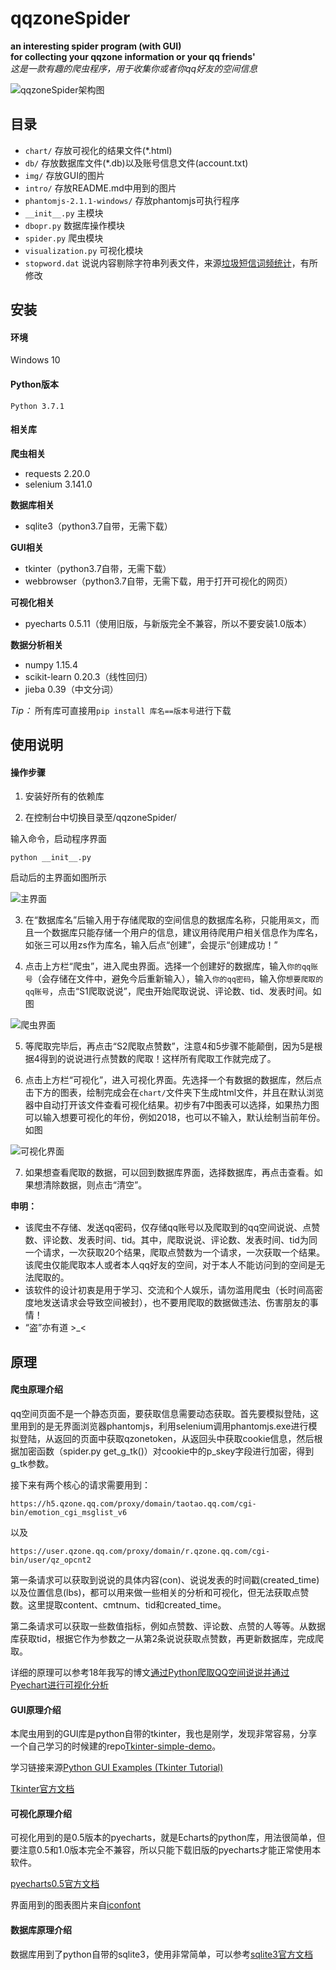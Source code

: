 # qqzoneSpider

**an interesting spider program (with GUI) <br>for collecting your qqzone information or your qq friends'**
<br>_这是一款有趣的爬虫程序，用于收集你或者你qq好友的空间信息_

![qqzoneSpider架构图](./intro/qqzoneSpider.png "qqzoneSpider架构图")

## 目录

* `chart/` 存放可视化的结果文件(\*.html)
* `db/` 存放数据库文件(\*.db)以及账号信息文件(account.txt)
* `img/` 存放GUI的图片
* `intro/` 存放README.md中用到的图片
* `phantomjs-2.1.1-windows/` 存放phantomjs可执行程序
* `__init__.py` 主模块
* `dbopr.py` 数据库操作模块
* `spider.py` 爬虫模块
* `visualization.py` 可视化模块
* `stopword.dat` 说说内容剔除字符串列表文件，来源[垃圾短信词频统计](https://github.com/shaonianruntu/SMS-Spam-Word-Frequency-Statistics "垃圾短信词频统计")，有所修改

## 安装

#### 环境

Windows 10

#### Python版本

`Python 3.7.1`

#### 相关库

**爬虫相关**

* requests 2.20.0
* selenium 3.141.0

**数据库相关**

* sqlite3（python3.7自带，无需下载）

**GUI相关**

* tkinter（python3.7自带，无需下载）
* webbrowser（python3.7自带，无需下载，用于打开可视化的网页）

**可视化相关**

* pyecharts 0.5.11（使用旧版，与新版完全不兼容，所以不要安装1.0版本）

**数据分析相关**

* numpy 1.15.4
* scikit-learn 0.20.3（线性回归）
* jieba 0.39（中文分词）

*Tip：* 所有库可直接用`pip install 库名==版本号`进行下载

## 使用说明

#### 操作步骤

1. 安装好所有的依赖库

2. 在控制台中切换目录至/qqzoneSpider/

输入命令，启动程序界面

	python __init__.py

启动后的主界面如图所示

![主界面](./intro/db.jpg "主界面")

3. 在“数据库名”后输入用于存储爬取的空间信息的数据库名称，只能用`英文`，而且一个数据库只能存储一个用户的信息，建议用待爬用户相关信息作为库名，如张三可以用zs作为库名，输入后点“创建”，会提示“创建成功！”

4. 点击上方栏“爬虫”，进入爬虫界面。选择一个创建好的数据库，输入`你的qq账号`（会存储在文件中，避免今后重新输入），输入`你的qq密码`，输入你`想要爬取的qq账号`，点击“S1爬取说说”，爬虫开始爬取说说、评论数、tid、发表时间。如图

![爬虫界面](./intro/spider.jpg "爬虫界面")

5. 等爬取完毕后，再点击“S2爬取点赞数”，注意4和5步骤不能颠倒，因为5是根据4得到的说说进行点赞数的爬取！这样所有爬取工作就完成了。

6. 点击上方栏“可视化”，进入可视化界面。先选择一个有数据的数据库，然后点击下方的图表，绘制完成会在`chart/`文件夹下生成html文件，并且在默认浏览器中自动打开该文件查看可视化结果。初步有7中图表可以选择，如果热力图可以输入想要可视化的年份，例如2018，也可以不输入，默认绘制当前年份。如图

![可视化界面](./intro/visual.jpg "可视化界面")

7. 如果想查看爬取的数据，可以回到数据库界面，选择数据库，再点击查看。如果想清除数据，则点击“清空”。

**申明：**
* 该爬虫不存储、发送qq密码，仅存储qq账号以及爬取到的qq空间说说、点赞数、评论数、发表时间、tid。其中，爬取说说、评论数、发表时间、tid为同一个请求，一次获取20个结果，爬取点赞数为一个请求，一次获取一个结果。该爬虫仅能爬取本人或者本人qq好友的空间，对于本人不能访问到的空间是无法爬取的。
* 该软件的设计初衷是用于学习、交流和个人娱乐，请勿滥用爬虫（长时间高密度地发送请求会导致空间被封），也不要用爬取的数据做违法、伤害朋友的事情！
* “盗”亦有道 \>\_\<

## 原理

#### 爬虫原理介绍

qq空间页面不是一个静态页面，要获取信息需要动态获取。首先要模拟登陆，这里用到的是无界面浏览器phantomjs，利用selenium调用phantomjs.exe进行模拟登陆，从返回的页面中获取qzonetoken，从返回头中获取cookie信息，然后根据加密函数（spider.py get_g_tk()）对cookie中的p_skey字段进行加密，得到g_tk参数。

接下来有两个核心的请求需要用到：

	https://h5.qzone.qq.com/proxy/domain/taotao.qq.com/cgi-bin/emotion_cgi_msglist_v6

以及

	https://user.qzone.qq.com/proxy/domain/r.qzone.qq.com/cgi-bin/user/qz_opcnt2

第一条请求可以获取到说说的具体内容(con)、说说发表的时间戳(created_time)以及位置信息(lbs)，都可以用来做一些相关的分析和可视化，但无法获取点赞数。这里提取content、cmtnum、tid和created_time。

第二条请求可以获取一些数值指标，例如点赞数、评论数、点赞的人等等。从数据库获取tid，根据它作为参数之一从第2条说说获取点赞数，再更新数据库，完成爬取。

详细的原理可以参考18年我写的博文[通过Python爬取QQ空间说说并通过Pyechart进行可视化分析](https://blog.csdn.net/lyandgh/article/details/82945942 "通过Python爬取QQ空间说说并通过Pyechart进行可视化分析")

#### GUI原理介绍

本爬虫用到的GUI库是python自带的tkinter，我也是刚学，发现非常容易，分享一个自己学习的时候建的repo[Tkinter-simple-demo](https://github.com/ly15927086342/Tkinter-simple-demo "Tkinter-simple-demo")。

学习链接来源[Python GUI Examples (Tkinter Tutorial)](https://likegeeks.com/python-gui-examples-tkinter-tutorial/ "Python GUI Examples (Tkinter Tutorial)")

[Tkinter官方文档](https://docs.python.org/zh-cn/3/library/tk.html "Tkinter官方文档")

#### 可视化原理介绍

可视化用到的是0.5版本的pyecharts，就是Echarts的python库，用法很简单，但要注意0.5和1.0版本完全不兼容，所以只能下载旧版的pyecharts才能正常使用本软件。

[pyecharts0.5官方文档](https://05x-docs.pyecharts.org/#/zh-cn/prepare 'pyecharts0.5官方文档')

界面用到的图表图片来自[iconfont](https://www.iconfont.cn/search/index?q=%E5%9B%BE%E8%A1%A8&page=3 "iconfont")

#### 数据库原理介绍

数据库用到了python自带的sqlite3，使用非常简单，可以参考[sqlite3官方文档](https://docs.python.org/3/library/sqlite3.html 'sqlite3官方文档')

